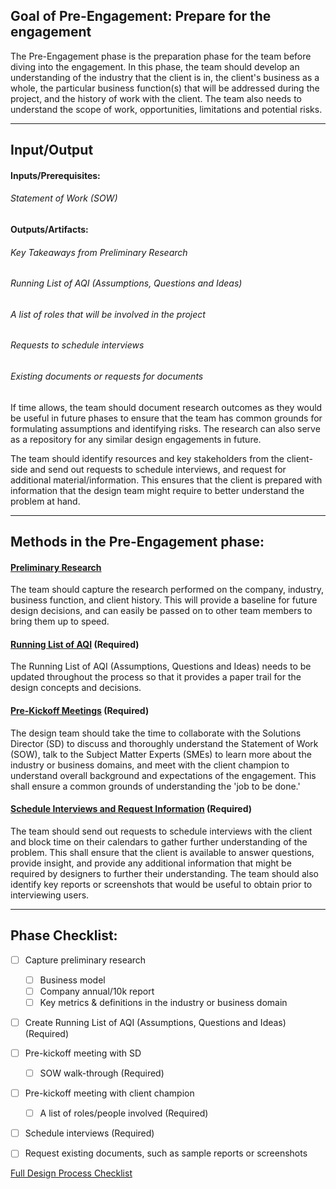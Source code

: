 ## Goal of Pre-Engagement: Prepare for the engagement

The Pre-Engagement phase is the preparation phase for the team before diving into the engagement. In this phase, the team should 
develop an understanding of the industry that the client is in, the client's business as a whole, the particular business function(s) that will be addressed during the project, and the history of work with the client. The team also needs to understand the scope of work, opportunities, limitations and potential risks.


---

## Input/Output

#### Inputs/Prerequisites:

###### Statement of Work (SOW)


#### Outputs/Artifacts:

###### Key Takeaways from Preliminary Research

###### Running List of AQI (Assumptions, Questions and Ideas)

###### A list of roles that will be involved in the project

###### Requests to schedule interviews

###### Existing documents or requests for documents

If time allows, the team should document research outcomes as they would be useful in future phases to ensure that the team has common grounds for formulating assumptions and identifying risks. The research can also serve as a repository for any similar design engagements in future.

The team should identify resources and key stakeholders from the client-side and send out requests to schedule interviews, and request for additional material/information. This ensures that the client is prepared with information that the design team might require
to better understand the problem at hand. 

---

## Methods in the Pre-Engagement phase:

#### [Preliminary Research](../0-Pre-Engagement/Methods/preliminary-research.md)
The team should capture the research performed on the company, industry, business function, and client history. This will provide a baseline for future design decisions, and can easily be passed on to other team members to bring them up to speed. 

#### [Running List of AQI](../0-Pre-Engagement/Methods/running-list-of-aqi.md) (Required)
The Running List of AQI (Assumptions, Questions and Ideas) needs to be updated throughout the process so that it provides a paper trail for the design concepts and decisions.

#### [Pre-Kickoff Meetings](../0-Pre-Engagement/Methods/prekickoff.md) (Required)
The design team should take the time to collaborate with the Solutions Director (SD) to discuss and thoroughly understand the Statement of Work (SOW), talk to the Subject Matter Experts (SMEs) to learn more about the industry or business domains, and meet with the client champion to understand overall background and expectations of the engagement. This shall ensure a common grounds of understanding the 'job to be done.' 

#### [Schedule Interviews and Request Information](../0-Pre-Engagement/Methods/schedule-interview.md) (Required)
The team should send out requests to schedule interviews with the client and block time on their calendars to gather further understanding of the problem. This shall ensure that the client is available to answer questions, provide insight, and provide any additional information that might be required by designers to further their understanding. The team should also identify key reports or screenshots that would be useful to obtain prior to interviewing users. 

---
## Phase Checklist:

- [ ] Capture preliminary research
  - [ ] Business model
  - [ ] Company annual/10k report
  - [ ] Key metrics & definitions in the industry or business domain
- [ ] Create Running List of AQI (Assumptions, Questions and Ideas) (Required)
- [ ] Pre-kickoff meeting with SD
  - [ ] SOW walk-through  (Required)
- [ ] Pre-kickoff meeting with client champion
  - [ ] A list of roles/people involved (Required)
- [ ] Schedule interviews (Required)
- [ ] Request existing documents, such as sample reports or screenshots


[Full Design Process Checklist](../Design-Process-Checklist.md)


